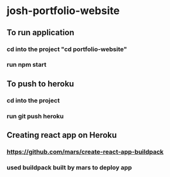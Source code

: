 # josh-portfolio-website

## To run application
### cd into the project "cd portfolio-website"
### run npm start

## To push to heroku
### cd into the project
### run git push heroku

## Creating react app on Heroku
### https://github.com/mars/create-react-app-buildpack
### used buildpack built by mars to deploy app
